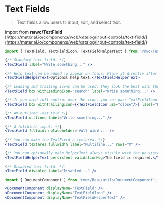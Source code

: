 # Text Fields

> Text fields allow users to input, edit, and select text.

import from **rmwc/TextField**  
[https://material.io/components/web/catalog/input-controls/text-field/](https://material.io/components/web/catalog/input-controls/text-field/)

```jsx render
import { TextField, TextFieldIcon, TextFieldHelperText } from 'rmwc/TextField';

{/* Standard text field. */}
<TextField label="Write something..." />

{/* Help text can be added to appear on focus. Place it directly after TextField. */}
<TextFieldHelperText>Optional help text.</TextFieldHelperText>

{/* Leading and trailing icons can be used, they look the best with the box prop. You can pass anything the Icon component accepts. */}
<TextField box withLeadingIcon="search" label="Write something..." />

{/* If you need full control over the icon, you can pass TextFieldIcon in and add your own props. */}
<TextField box withTrailingIcon={<TextFieldIcon use="close"/>} label="Write something..." />

{/* An outlined TextField */}
<TextField outlined label="Write something..." />

{/* A fullWidth input. */}
<TextField fullwidth placeholder="Full Width..."/>

{/* You can make the TextField a textarea. */}
<TextField textarea fullwidth label="Multiline..." rows="8" />

{/* You can optionally make HelperText always visible with the persistent prop. */}
<TextFieldHelperText persistent validationMsg>The field is required.</TextFieldHelperText>

{/* Disabled text field. */}
<TextField disabled label="Disabled..." />
```

```jsx renderOnly
import { DocumentComponent } from 'rmwc/Base/utils/DocumentComponent';

<DocumentComponent displayName="TextField" />
<DocumentComponent displayName="TextFieldIcon" />
<DocumentComponent displayName="TextFieldHelperText" />
```

